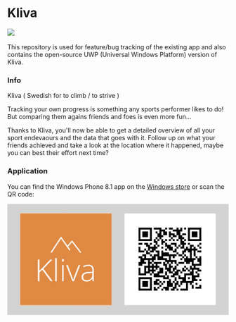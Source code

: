 # Kliva
<img src="https://ci.appveyor.com/api/projects/status/esusas0y99tn2982?svg=true" width="250"/>

This repository is used for feature/bug tracking of the existing app and also contains the open-source UWP (Universal Windows Platform) version of Kliva.

### Info
Kliva ( Swedish for to climb / to strive )

Tracking your own progress is something any sports performer likes to do!
But comparing them agains friends and foes is even more fun...

Thanks to Kliva, you'll now be able to get a detailed overview of all your sport endevaours and the data that goes with it.
Follow up on what your friends achieved and take a look at the location where it happened, maybe you can best their effort next time?

### Application
You can find the Windows Phone 8.1 app on the [Windows store](http://www.windowsphone.com/s?appid=ffc42ff1-52ec-4219-899b-1ee4e5fe585b) or scan the QR code:

![QR code Kliva](QR.png)
